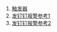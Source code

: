 1. [触发器](http://www.zsythink.net/archives/701)    
2. [发钉钉报警参考1](http://www.eryajf.net/1104.html)   
3. [发钉钉报警参考2](http://www.idcsec.com/2017/12/15/zabbix-shell%E8%84%9A%E6%9C%AC%E9%92%89%E9%92%89%E6%9C%BA%E5%99%A8%E4%BA%BA%E6%8A%A5%E8%AD%A6/)



